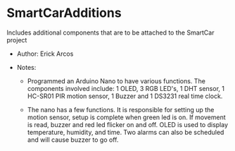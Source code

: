# SmartCarAdditions
Includes additional components that are to be attached to the SmartCar project
* Author: Erick Arcos

* Notes:
  * Programmed an Arduino Nano to have various functions. 
The components involved include: 1 OLED, 3 RGB LED's, 1 DHT sensor, 1 HC-SR01 PIR motion sensor, 1 Buzzer and 1 DS3231 real time clock.

  * The nano has a few functions. It is responsible for setting up the motion sensor, setup is complete when green led is on. If movement is read, buzzer and red led flicker on and off. OLED is used to display temperature, humidity, and time. Two alarms can also be scheduled and will cause buzzer to go off. 

